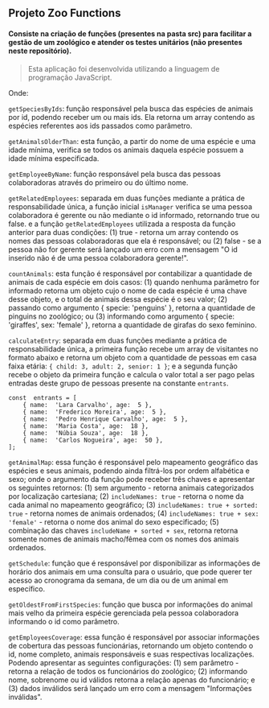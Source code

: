 ## Projeto Zoo Functions

#### Consiste na criação de funções (presentes na pasta src) para facilitar a gestão de um zoológico e atender os testes unitários (não presentes neste repositório).
> Esta aplicação foi desenvolvida utilizando a linguagem de programação JavaScript.

Onde: 

`getSpeciesByIds`: função responsável pela busca das espécies de animais por id, podendo receber um ou mais ids. Ela retorna um array contendo as espécies referentes aos ids passados como parâmetro.

`getAnimalsOlderThan`: esta função, a partir do nome de uma espécie e uma idade mínima, verifica se todos os animais daquela espécie possuem a idade mínima especificada.

`getEmployeeByName`: função responsável pela busca das pessoas colaboradoras através do primeiro ou do último nome.

`getRelatedEmployees`: separada em duas funções mediante a prática de responsabilidade única, a função inicial `isManager` verifica se uma pessoa colaboradora é gerente ou não mediante o id informado, retornando true ou false. e a função `getRelatedEmployees` utilizada a resposta da função anterior para duas condições: (1) true - retorna um array contendo os nomes das pessoas colaboradoras que ela é responsável; ou (2) false - se a pessoa não for gerente será lançado um erro com a mensagem "O id inserido não é de uma pessoa colaboradora gerente!".

`countAnimals`: esta função é responsável por contabilizar a quantidade de animais de cada espécie em dois casos: (1) quando nenhuma parâmetro for informado retorna um objeto cujo o nome de cada espécie é uma chave desse objeto, e o total de animais dessa espécie é o seu valor; (2) passando como argumento { specie: 'penguins' }, retorna a quantidade de pinguins no zoológico; ou (3) informando como argumento { specie: 'giraffes', sex: 'female' }, retorna a quantidade de girafas do sexo feminino.

`calculateEntry`: separada em duas funções mediante a prática de responsabilidade única, a primeira função recebe um array de visitantes no formato abaixo e retorna um objeto com a quantidade de pessoas em casa faixa etária: `{ child: 3, adult: 2, senior: 1 }`; e a segunda função recebe o objeto da primeira função e calcula o valor total a ser pago pelas entradas deste grupo de pessoas presente na constante `entrants`.

```
const  entrants = [
	{ name:  'Lara Carvalho', age:  5 },
	{ name:  'Frederico Moreira', age:  5 },
	{ name:  'Pedro Henrique Carvalho', age:  5 },
	{ name:  'Maria Costa', age:  18 },
	{ name:  'Núbia Souza', age:  18 },
	{ name:  'Carlos Nogueira', age:  50 },
];
```

`getAnimalMap`: essa função é responsável pelo mapeamento geográfico das espécies e seus animais, podendo ainda filtrá-los por ordem alfabética e sexo; onde o argumento da função pode receber três chaves e apresentar os seguintes retornos: (1) sem argumento - retorna animais categorizados por localização cartesiana; (2) `includeNames: true` - retorna o nome da cada animal no mapeamento geográfico; (3) `includeNames: true + sorted: true` - retorna nomes de animais ordenados; (4) `includeNames: true + sex: 'female'` - retorna o nome dos animal do sexo especificado; (5) combinação das chaves `includeName + sorted + sex`, retorna retorna somente nomes de animais macho/fêmea com os nomes dos animais ordenados.

`getSchedule`: função que é responsável por disponibilizar as informações de horário dos animais em uma consulta para o usuário, que pode querer ter acesso ao cronograma da semana, de um dia ou de um animal em específico.

`getOldestFromFirstSpecies`: função que busca por informações do animal mais velho da primeira espécie gerenciada pela pessoa colaboradora informando o id como parâmetro.

`getEmployeesCoverage`: essa função é responsável por associar informações de cobertura das pessoas funcionárias, retornando um objeto contendo o id, nome completo, animais responsáveis e suas respectivas localizações. Podendo apresentar as seguintes configurações: (1) sem parâmetro - retorna a relação de todos os funcionários do zoológico; (2) informando nome, sobrenome ou id válidos retorna a relação apenas do funcionário; e (3) dados inválidos será lançado um erro com a mensagem "Informações inválidas".

